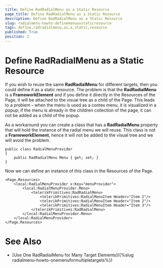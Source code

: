 ```yaml
---
title: Define RadRadialMenu as a Static Resource
page_title: Define RadRadialMenu as a Static Resource
description: Define RadRadialMenu as a Static Resource
slug: radialmenu-howto-definemenuasstaticresource
tags: define,radradialmenu,as,a,static,resource
published: True
position: 2
---
```


# Define RadRadialMenu as a Static Resource

If you wish to reuse the same **RadRadialMenu** for different targets, then you could define it as a static resource. The problem is that the **RadRadialMenu** is a **FrameworkElement** and if you define it directly in the Resources of the Page, it will be attached to the visual tree as a child of the Page. This leads to a problem - when the menu is used as a contex menu, it is visualized in a popup; if the menu is already in the children collection of the page, it can not be added as a child of the popup.

As a workaround you can create a class that has a **RadRadialMenu** property that will hold the instance of the radial menu we will reuse. This class is not a **FrameworkElement**, hence it will not be added to the visual tree and we will avoid the problem.

	public class RadialMenuProvider
	{
	    public RadRadialMenu Menu { get; set; }
	}

Now we can define an instance of this class in the Resources of the Page.

	<Page.Resources>
	    <local:RadialMenuProvider x:Key="menuProvider">
	        <local:RadialMenuProvider.Menu>
	            <telerikPrimitives:RadRadialMenu>
	                <telerikPrimitives:RadialMenuItem Header="Item 1"/>
	                <telerikPrimitives:RadialMenuItem Header="Item 2"/>
	                <telerikPrimitives:RadialMenuItem Header="Item 3"/>
	            </telerikPrimitives:RadRadialMenu>
	        </local:RadialMenuProvider.Menu>
	    </local:RadialMenuProvider>
	</Page.Resources>

# See Also

 * [Use One RadRadialMenu for Many Target Elements]({%slug radialmenu-howto-onemenuformultipletargets%})
